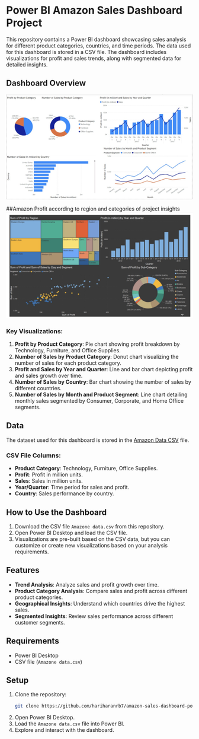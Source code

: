 # Power BI Amazon Sales Dashboard Project

This repository contains a Power BI dashboard showcasing sales analysis for different product categories, countries, and time periods. The data used for this dashboard is stored in a CSV file. The dashboard includes visualizations for profit and sales trends, along with segmented data for detailed insights.

## Dashboard Overview

![Power BI Dashboard](./dashboard.jpg)

##Amazon Profit according to region and categories of project insights
![Power BI Dashboard](https://github.com/hariharanrb7/amazon-sales-dashboard-power-bi-project/blob/b15969a76868e9c2bde0cbd7b0468aa27692d778/amazon%20profit%20insights%20dashboard.jpg)

### Key Visualizations:
1. **Profit by Product Category**: Pie chart showing profit breakdown by Technology, Furniture, and Office Supplies.
2. **Number of Sales by Product Category**: Donut chart visualizing the number of sales for each product category.
3. **Profit and Sales by Year and Quarter**: Line and bar chart depicting profit and sales growth over time.
4. **Number of Sales by Country**: Bar chart showing the number of sales by different countries.
5. **Number of Sales by Month and Product Segment**: Line chart detailing monthly sales segmented by Consumer, Corporate, and Home Office segments.

## Data

The dataset used for this dashboard is stored in the [Amazon Data CSV](./Amazone%20data.csv) file.

### CSV File Columns:
- **Product Category**: Technology, Furniture, Office Supplies.
- **Profit**: Profit in million units.
- **Sales**: Sales in million units.
- **Year/Quarter**: Time period for sales and profit.
- **Country**: Sales performance by country.

## How to Use the Dashboard

1. Download the CSV file `Amazone data.csv` from this repository.
2. Open Power BI Desktop and load the CSV file.
3. Visualizations are pre-built based on the CSV data, but you can customize or create new visualizations based on your analysis requirements.

## Features

- **Trend Analysis**: Analyze sales and profit growth over time.
- **Product Category Analysis**: Compare sales and profit across different product categories.
- **Geographical Insights**: Understand which countries drive the highest sales.
- **Segmented Insights**: Review sales performance across different customer segments.

## Requirements

- Power BI Desktop
- CSV file (`Amazone data.csv`)

## Setup

1. Clone the repository:
    ```bash
    git clone https://github.com/hariharanrb7/amazon-sales-dashboard-power-bi-project.git
    ```
2. Open Power BI Desktop.
3. Load the `Amazone data.csv` file into Power BI.
4. Explore and interact with the dashboard.
